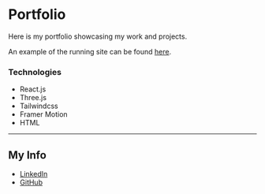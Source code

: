 # Portfolio

Here is my portfolio showcasing my work and projects.

An example of the running site can be found [here](https://tom-portfolio-xsnf.onrender.com/).

### Technologies

- React.js
- Three.js
- Tailwindcss
- Framer Motion
- HTML

---

## My Info

- [LinkedIn](https://www.linkedin.com/in/tom-kondat-3b72201b0/)
- [GitHub](https://github.com/TomKondat)
